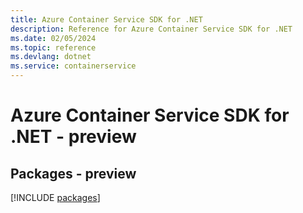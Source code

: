 ```yaml
---
title: Azure Container Service SDK for .NET
description: Reference for Azure Container Service SDK for .NET
ms.date: 02/05/2024
ms.topic: reference
ms.devlang: dotnet
ms.service: containerservice
---
```

# Azure Container Service SDK for .NET - preview
## Packages - preview
[!INCLUDE [packages](container-service-index.md)]